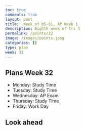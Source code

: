 ```yaml
---
toc: true
comments: true
layout: post
title:  Week of 05-01, AP Week 1
description: Eighth week of tri 3
permalink: /points/32
image: /images/points.jpeg
categories: []
type: plan
week: 32
---
```


## Plans Week 32
> 
- Monday: Study Time
- Tuesday: Study Time
- Wednesday: AP Exam
- Thursday: Study Time
- Friday: Work Day

## Look ahead
> 